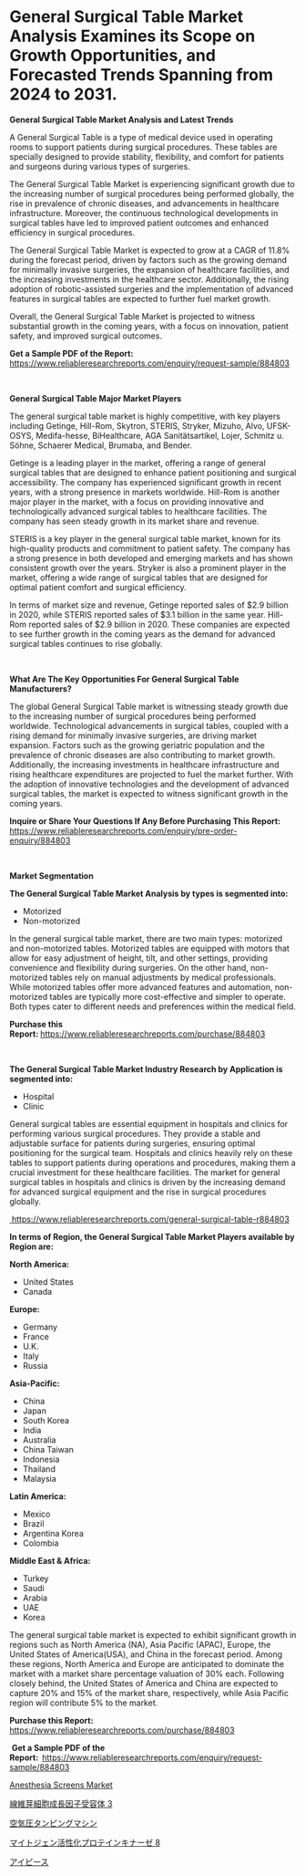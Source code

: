 <p><h1>General Surgical Table Market Analysis Examines its Scope on Growth Opportunities, and Forecasted Trends Spanning from 2024 to 2031.</h1></p><p><strong>General Surgical Table Market Analysis and Latest Trends</strong></p>
<p><p>A General Surgical Table is a type of medical device used in operating rooms to support patients during surgical procedures. These tables are specially designed to provide stability, flexibility, and comfort for patients and surgeons during various types of surgeries.</p><p>The General Surgical Table Market is experiencing significant growth due to the increasing number of surgical procedures being performed globally, the rise in prevalence of chronic diseases, and advancements in healthcare infrastructure. Moreover, the continuous technological developments in surgical tables have led to improved patient outcomes and enhanced efficiency in surgical procedures.</p><p>The General Surgical Table Market is expected to grow at a CAGR of 11.8% during the forecast period, driven by factors such as the growing demand for minimally invasive surgeries, the expansion of healthcare facilities, and the increasing investments in the healthcare sector. Additionally, the rising adoption of robotic-assisted surgeries and the implementation of advanced features in surgical tables are expected to further fuel market growth.</p><p>Overall, the General Surgical Table Market is projected to witness substantial growth in the coming years, with a focus on innovation, patient safety, and improved surgical outcomes.</p></p>
<p><strong>Get a Sample PDF of the Report:&nbsp;</strong> <a href="https://www.reliableresearchreports.com/enquiry/request-sample/884803">https://www.reliableresearchreports.com/enquiry/request-sample/884803</a></p>
<p>&nbsp;</p>
<p><strong>General Surgical Table Major Market Players</strong></p>
<p><p>The general surgical table market is highly competitive, with key players including Getinge, Hill-Rom, Skytron, STERIS, Stryker, Mizuho, Alvo, UFSK-OSYS, Medifa-hesse, BiHealthcare, AGA Sanitätsartikel, Lojer, Schmitz u. Söhne, Schaerer Medical, Brumaba, and Bender.</p><p>Getinge is a leading player in the market, offering a range of general surgical tables that are designed to enhance patient positioning and surgical accessibility. The company has experienced significant growth in recent years, with a strong presence in markets worldwide. Hill-Rom is another major player in the market, with a focus on providing innovative and technologically advanced surgical tables to healthcare facilities. The company has seen steady growth in its market share and revenue.</p><p>STERIS is a key player in the general surgical table market, known for its high-quality products and commitment to patient safety. The company has a strong presence in both developed and emerging markets and has shown consistent growth over the years. Stryker is also a prominent player in the market, offering a wide range of surgical tables that are designed for optimal patient comfort and surgical efficiency.</p><p>In terms of market size and revenue, Getinge reported sales of $2.9 billion in 2020, while STERIS reported sales of $3.1 billion in the same year. Hill-Rom reported sales of $2.9 billion in 2020. These companies are expected to see further growth in the coming years as the demand for advanced surgical tables continues to rise globally.</p></p>
<p>&nbsp;</p>
<p><strong>What Are The Key Opportunities For General Surgical Table Manufacturers?</strong></p>
<p><p>The global General Surgical Table market is witnessing steady growth due to the increasing number of surgical procedures being performed worldwide. Technological advancements in surgical tables, coupled with a rising demand for minimally invasive surgeries, are driving market expansion. Factors such as the growing geriatric population and the prevalence of chronic diseases are also contributing to market growth. Additionally, the increasing investments in healthcare infrastructure and rising healthcare expenditures are projected to fuel the market further. With the adoption of innovative technologies and the development of advanced surgical tables, the market is expected to witness significant growth in the coming years.</p></p>
<p><strong>Inquire or Share Your Questions If Any Before Purchasing This Report:</strong> <a href="https://www.reliableresearchreports.com/enquiry/pre-order-enquiry/884803">https://www.reliableresearchreports.com/enquiry/pre-order-enquiry/884803</a></p>
<p>&nbsp;</p>
<p><strong>Market Segmentation</strong></p>
<p><strong>The General Surgical Table Market Analysis by types is segmented into:</strong></p>
<p><ul><li>Motorized</li><li>Non-motorized</li></ul></p>
<p><p>In the general surgical table market, there are two main types: motorized and non-motorized tables. Motorized tables are equipped with motors that allow for easy adjustment of height, tilt, and other settings, providing convenience and flexibility during surgeries. On the other hand, non-motorized tables rely on manual adjustments by medical professionals. While motorized tables offer more advanced features and automation, non-motorized tables are typically more cost-effective and simpler to operate. Both types cater to different needs and preferences within the medical field.</p></p>
<p><strong>Purchase this Report:&nbsp;</strong><a href="https://www.reliableresearchreports.com/purchase/884803">https://www.reliableresearchreports.com/purchase/884803</a></p>
<p>&nbsp;</p>
<p><strong>The General Surgical Table Market Industry Research by Application is segmented into:</strong></p>
<p><ul><li>Hospital</li><li>Clinic</li></ul></p>
<p><p>General surgical tables are essential equipment in hospitals and clinics for performing various surgical procedures. They provide a stable and adjustable surface for patients during surgeries, ensuring optimal positioning for the surgical team. Hospitals and clinics heavily rely on these tables to support patients during operations and procedures, making them a crucial investment for these healthcare facilities. The market for general surgical tables in hospitals and clinics is driven by the increasing demand for advanced surgical equipment and the rise in surgical procedures globally.</p></p>
<p><a href="https://www.reliableresearchreports.com/general-surgical-table-r884803">&nbsp;https://www.reliableresearchreports.com/general-surgical-table-r884803</a></p>
<p><strong>In terms of Region, the General Surgical Table Market Players available by Region are:</strong></p>
<p>
    <p> <strong> North America: </strong>
        <ul>
            <li>United States</li>
            <li>Canada</li>
        </ul>
        </p> 
    <p> <strong> Europe: </strong>
        <ul>
            <li>Germany</li>
            <li>France</li>
            <li>U.K.</li>
            <li>Italy</li>
            <li>Russia</li>
        </ul>
        </p> 
    <p> <strong> Asia-Pacific: </strong>
        <ul>
            <li>China</li>
            <li>Japan</li>
            <li>South Korea</li>
            <li>India</li>
            <li>Australia</li>
            <li>China Taiwan</li>
            <li>Indonesia</li>
            <li>Thailand</li>
            <li>Malaysia</li>
        </ul>
        </p> 
    <p> <strong> Latin America: </strong>
        <ul>
            <li>Mexico</li>
            <li>Brazil</li>
            <li>Argentina Korea</li>
            <li>Colombia</li>
        </ul>
        </p> 
    <p> <strong> Middle East & Africa: </strong>
        <ul>
            <li>Turkey</li>
            <li>Saudi</li>
            <li>Arabia</li>
            <li>UAE</li>
            <li>Korea</li>
        </ul>
    </p>
    </p>
<p><p>The general surgical table market is expected to exhibit significant growth in regions such as North America (NA), Asia Pacific (APAC), Europe, the United States of America(USA), and China in the forecast period. Among these regions, North America and Europe are anticipated to dominate the market with a market share percentage valuation of 30% each. Following closely behind, the United States of America and China are expected to capture 20% and 15% of the market share, respectively, while Asia Pacific region will contribute 5% to the market.</p></p>
<p><strong>Purchase this Report: </strong><a href="https://www.reliableresearchreports.com/purchase/884803">https://www.reliableresearchreports.com/purchase/884803</a></p>
<p>&nbsp;<strong>Get a Sample PDF of the Report:&nbsp;&nbsp;</strong><a href="https://www.reliableresearchreports.com/enquiry/request-sample/884803">https://www.reliableresearchreports.com/enquiry/request-sample/884803</a></p>
<p><strong></strong></p>
<p><p><a href="https://github.com/JameTravis/Market-Research-Report-List-4/blob/main/anesthesia-screens-market.md">Anesthesia Screens Market</a></p><p><a href="https://medium.com/@bonniehoppe1/%E7%B7%9A%E7%B6%AD%E8%8A%BD%E7%B4%B0%E8%83%9E%E5%A2%97%E6%AE%96%E5%9B%A0%E5%AD%90%E5%8F%97%E5%AE%B9%E4%BD%933%E5%B8%82%E5%A0%B4-2031%E5%B9%B4%E3%81%BE%E3%81%A7%E3%81%AE%E3%83%88%E3%83%AC%E3%83%B3%E3%83%89-%E4%BA%88%E6%B8%AC-%E7%AB%B6%E4%BA%89%E5%88%86%E6%9E%90-cbd4c7d63e9d">線維芽細胞成長因子受容体 3</a></p><p><a href="https://github.com/ddwcuskozol07187/Market-Research-Report-List-2/blob/main/603554047745.md">空気圧タンピングマシン</a></p><p><a href="https://medium.com/@trevawiszk20231/%E3%83%9F%E3%83%88%E3%83%BC%E3%82%B2%E3%83%B3%E6%B4%BB%E6%80%A7%E5%8C%96%E3%83%97%E3%83%AD%E3%83%86%E3%82%A4%E3%83%B3%E3%82%AD%E3%83%8A%E3%83%BC%E3%82%BC8%E5%B8%82%E5%A0%B4%E3%81%AE%E3%83%A1%E3%83%88%E3%83%AA%E3%83%83%E3%82%AF%E3%82%B9%E3%81%AE%E8%A7%A3%E8%AA%AD-%E5%B8%82%E5%A0%B4%E3%82%B7%E3%82%A7%E3%82%A2-%E3%83%88%E3%83%AC%E3%83%B3%E3%83%89-%E6%88%90%E9%95%B7%E3%83%91%E3%82%BF%E3%83%BC%E3%83%B3-1996c4e1f3a2">マイトジェン活性化プロテインキナーゼ 8</a></p><p><a href="https://github.com/xtkhtofdt934839/Market-Research-Report-List-2/blob/main/783833347744.md">アイピース</a></p></p>